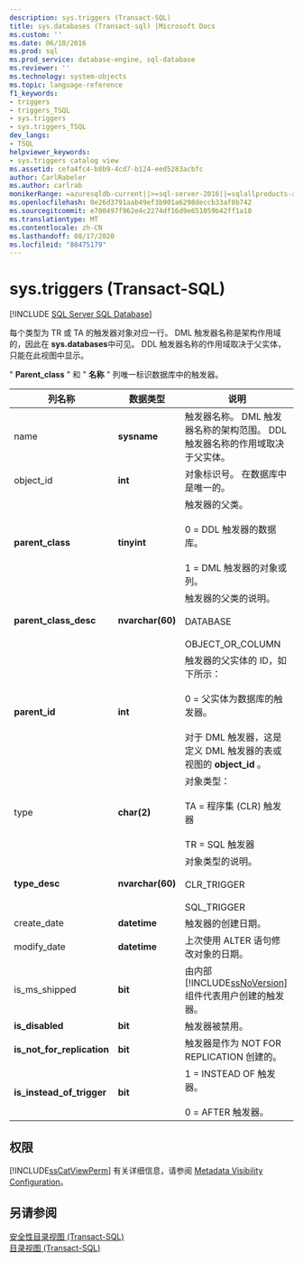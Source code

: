 ```yaml
---
description: sys.triggers (Transact-SQL)
title: sys.databases (Transact-sql) |Microsoft Docs
ms.custom: ''
ms.date: 06/10/2016
ms.prod: sql
ms.prod_service: database-engine, sql-database
ms.reviewer: ''
ms.technology: system-objects
ms.topic: language-reference
f1_keywords:
- triggers
- triggers_TSQL
- sys.triggers
- sys.triggers_TSQL
dev_langs:
- TSQL
helpviewer_keywords:
- sys.triggers catalog view
ms.assetid: cefa4fc4-b8b9-4cd7-b124-eed5283acbfc
author: CarlRabeler
ms.author: carlrab
monikerRange: =azuresqldb-current||>=sql-server-2016||=sqlallproducts-allversions||>=sql-server-linux-2017||=azuresqldb-mi-current
ms.openlocfilehash: 0e26d3791aab49ef3b901a6298deccb33af8b742
ms.sourcegitcommit: e700497f962e4c2274df16d9e651059b42ff1a10
ms.translationtype: MT
ms.contentlocale: zh-CN
ms.lasthandoff: 08/17/2020
ms.locfileid: "88475179"
---
```

# <a name="systriggers-transact-sql"></a>sys.triggers (Transact-SQL)
[!INCLUDE [SQL Server SQL Database](../../includes/applies-to-version/sql-asdb.md)]

  每个类型为 TR 或 TA 的触发器对象对应一行。 DML 触发器名称是架构作用域的，因此在 **sys.databases**中可见。 DDL 触发器名称的作用域取决于父实体，只能在此视图中显示。  
  
 " **Parent_class** " 和 " **名称** " 列唯一标识数据库中的触发器。  
  
|列名称|数据类型|说明|  
|-----------------|---------------|-----------------|  
|name|**sysname**|触发器名称。 DML 触发器名称的架构范围。 DDL 触发器名称的作用域取决于父实体。|  
|object_id|**int**|对象标识号。 在数据库中是唯一的。|  
|**parent_class**|**tinyint**|触发器的父类。<br /><br /> 0 = DDL 触发器的数据库。<br /><br /> 1 = DML 触发器的对象或列。|  
|**parent_class_desc**|**nvarchar(60)**|触发器的父类的说明。<br /><br /> DATABASE<br /><br /> OBJECT_OR_COLUMN|  
|**parent_id**|**int**|触发器的父实体的 ID，如下所示：<br /><br /> 0 = 父实体为数据库的触发器。<br /><br /> 对于 DML 触发器，这是定义 DML 触发器的表或视图的 **object_id** 。|  
|type|**char(2)**|对象类型：<br /><br /> TA = 程序集 (CLR) 触发器<br /><br /> TR = SQL 触发器|  
|**type_desc**|**nvarchar(60)**|对象类型的说明。<br /><br /> CLR_TRIGGER<br /><br /> SQL_TRIGGER|  
|create_date|**datetime**|触发器的创建日期。|  
|modify_date|**datetime**|上次使用 ALTER 语句修改对象的日期。|  
|is_ms_shipped|**bit**|由内部 [!INCLUDE[ssNoVersion](../../includes/ssnoversion-md.md)] 组件代表用户创建的触发器。|  
|**is_disabled**|**bit**|触发器被禁用。|  
|**is_not_for_replication**|**bit**|触发器是作为 NOT FOR REPLICATION 创建的。|  
|**is_instead_of_trigger**|**bit**|1 = INSTEAD OF 触发器。<br /><br /> 0 = AFTER 触发器。|  
  
## <a name="permissions"></a>权限  
 [!INCLUDE[ssCatViewPerm](../../includes/sscatviewperm-md.md)] 有关详细信息，请参阅 [Metadata Visibility Configuration](../../relational-databases/security/metadata-visibility-configuration.md)。  
  
## <a name="see-also"></a>另请参阅  
 [安全性目录视图 (Transact-SQL)](../../relational-databases/system-catalog-views/security-catalog-views-transact-sql.md)   
 [目录视图 (Transact-SQL)](../../relational-databases/system-catalog-views/catalog-views-transact-sql.md)  
  
  
